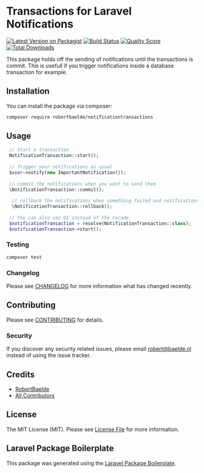 # Transactions for Laravel Notifications

[![Latest Version on Packagist](https://img.shields.io/packagist/v/robertbaelde/notificationtransactions.svg?style=flat-square)](https://packagist.org/packages/robertbaelde/notificationtransactions)
[![Build Status](https://img.shields.io/travis/robertbaelde/notificationtransactions/master.svg?style=flat-square)](https://travis-ci.org/robertbaelde/notificationtransactions)
[![Quality Score](https://github.styleci.io/repos/227851567/shield)](https://github.styleci.io/repos/227851567/shield)
[![Total Downloads](https://img.shields.io/packagist/dt/robertbaelde/notificationtransactions.svg?style=flat-square)](https://packagist.org/packages/robertbaelde/notificationtransactions)

This package holds off the sending of notifications until the transactions is commit. This is usefull if you trigger notifications inside a database transaction for example.   

## Installation

You can install the package via composer:

```bash
composer require robertbaelde/notificationtransactions
```

## Usage

``` php
 // Start a transaction 
 NotificationTransaction::start();
 
 // Trigger your notifications as usual 
 $user->notify(new ImportantNotification());
 
 // commit the notifications when you want to send them
 \NotificationTransaction::commit();
 
  // rollback the notifications when something failed and notifications must not be send. 
  \NotificationTransaction::rollback();
 
 // You can also use DI instead of the Facade. 
 $notificationTransaction = resolve(NotificationTransaction::class);
 $notificationTransaction->start();


```

### Testing

``` bash
composer test
```

### Changelog

Please see [CHANGELOG](CHANGELOG.md) for more information what has changed recently.

## Contributing

Please see [CONTRIBUTING](CONTRIBUTING.md) for details.

### Security

If you discover any security related issues, please email robert@baelde.nl instead of using the issue tracker.

## Credits

- [RobertBaelde](https://github.com/robertbaelde)
- [All Contributors](../../contributors)

## License

The MIT License (MIT). Please see [License File](LICENSE.md) for more information.

## Laravel Package Boilerplate

This package was generated using the [Laravel Package Boilerplate](https://laravelpackageboilerplate.com).
